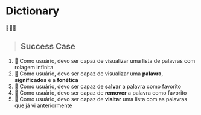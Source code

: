 # Dictionary

🔲✅❎

> ## Success Case

1. 🔲 Como usuário, devo ser capaz de visualizar uma lista de palavras com rolagem infinita
2. 🔲 Como usuário, devo ser capaz de visualizar uma **palavra**, **significados** e a **fonética**
3. 🔲 Como usuário, devo ser capaz de **salvar** a palavra como favorito
4. 🔲 Como usuário, devo ser capaz de **remover** a palavra como favorito
5. 🔲 Como usuário, devo ser capaz de **visitar** uma lista com as palavras que já vi anteriormente
